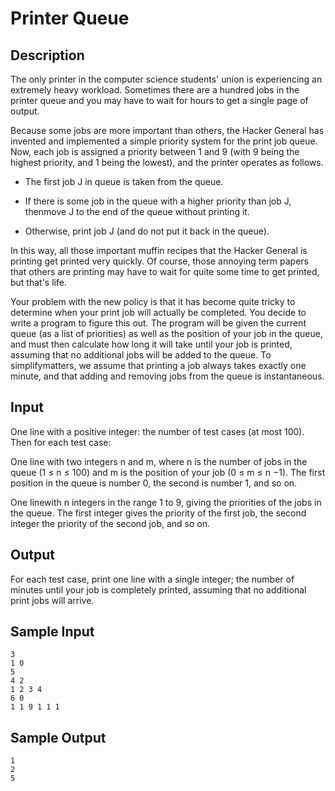 # Printer Queue

## Description

The only printer in the computer science students' union is experiencing an extremely heavy workload. Sometimes there are a hundred jobs in the printer queue and you may have to wait for hours to get a single page of output. 

Because some jobs are more important than others, the Hacker General has invented and implemented a simple priority system for the print job queue. Now, each job is assigned a priority between 1 and 9 (with 9 being the highest priority, and 1 being the lowest), and the printer operates as follows.

 - The first job J in queue is taken from the queue.

 - If there is some job in the queue with a higher priority than job J, thenmove J to the end of the queue without printing it.
 
 - Otherwise, print job J (and do not put it back in the queue).

In this way, all those important muffin recipes that the Hacker General is printing get printed very quickly. Of course, those annoying term papers that others are printing may have to wait for quite some time to get printed, but that's life. 

Your problem with the new policy is that it has become quite tricky to determine when your print job will actually be completed. You decide to write a program to figure this out. The program will be given the current queue (as a list of priorities) as well as the position of your job in the queue, and must then calculate how long it will take until your job is printed, assuming that no additional jobs will be added to the queue. To simplifymatters, we assume that printing a job always takes exactly one minute, and that adding and removing jobs from the queue is instantaneous.

## Input

One line with a positive integer: the number of test cases (at most 100). Then for each test case:

One line with two integers n and m, where n is the number of jobs in the queue (1 ≤ n ≤ 100) and m is the position of your job (0 ≤ m ≤ n −1). The first position in the queue is number 0, the second is number 1, and so on.

One linewith n integers in the range 1 to 9, giving the priorities of the jobs in the queue. The first integer gives the priority of the first job, the second integer the priority of the second job, and so on.

## Output

For each test case, print one line with a single integer; the number of minutes until your job is completely printed, assuming that no additional print jobs will arrive.

## Sample Input

```
3
1 0
5
4 2
1 2 3 4
6 0
1 1 9 1 1 1
```

## Sample Output

```
1
2
5
```
